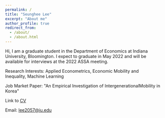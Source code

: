 ```yaml
---
permalink: /
title: "Seunghee Lee"
excerpt: "About me"
author_profile: true
redirect_from: 
  - /about/
  - /about.html
---
```


Hi, I am a graduate student in the Department of Economics at Indiana University, Bloomington. I expect to graduate in May 2022 and will be available for interviews at the 2022 ASSA meeting.

Research Interests: Applied Econometrics, Economic Mobility and Inequality, Machine Learning

Job Market Paper: "An Empirical Investigation of IntergenerationalMobility in Korea"

Link to [CV](https://econ-seunghee.github.io/CV_test.pdf)

Email: [lee2057@iu.edu](mailto:lee2057@iu.edu)
